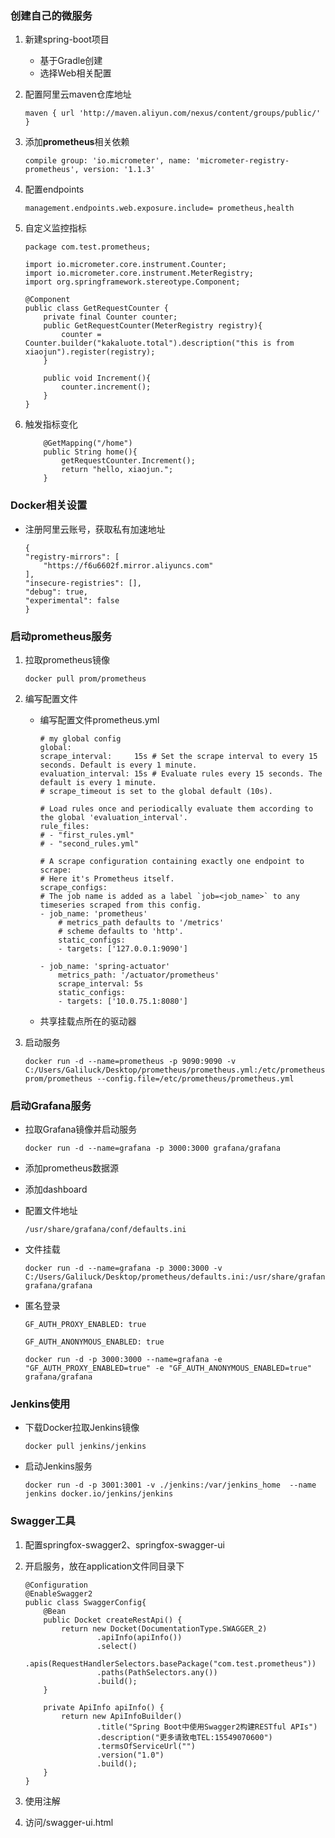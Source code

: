 ### 创建自己的微服务

1. 新建spring-boot项目
   - 基于Gradle创建
   -  选择Web相关配置

2. 配置阿里云maven仓库地址

   ```
   maven { url 'http://maven.aliyun.com/nexus/content/groups/public/' }
   ```

3. 添加**prometheus**相关依赖

   ```
   compile group: 'io.micrometer', name: 'micrometer-registry-prometheus', version: '1.1.3'
   ```

4. 配置endpoints

   ```
   management.endpoints.web.exposure.include= prometheus,health
   ```

5. 自定义监控指标

   ```
   package com.test.prometheus;
   
   import io.micrometer.core.instrument.Counter;
   import io.micrometer.core.instrument.MeterRegistry;
   import org.springframework.stereotype.Component;
   
   @Component
   public class GetRequestCounter {
       private final Counter counter;
       public GetRequestCounter(MeterRegistry registry){
           counter = Counter.builder("kakaluote.total").description("this is from xiaojun").register(registry);
       }
   
       public void Increment(){
           counter.increment();
       }
   }
   ```

6. 触发指标变化

   ```
       @GetMapping("/home")
       public String home(){
           getRequestCounter.Increment();
           return "hello, xiaojun.";
       }
   ```

### Docker相关设置

- 注册阿里云账号，获取私有加速地址
    ```
    {
    "registry-mirrors": [
        "https://f6u6602f.mirror.aliyuncs.com"
    ],
    "insecure-registries": [],
    "debug": true,
    "experimental": false
    }
    ```
### 启动prometheus服务

1. 拉取prometheus镜像

   ```
   docker pull prom/prometheus
   ```

2. 编写配置文件

   - 编写配置文件prometheus.yml

     ```
     # my global config
     global:
     scrape_interval:     15s # Set the scrape interval to every 15 seconds. Default is every 1 minute.
     evaluation_interval: 15s # Evaluate rules every 15 seconds. The default is every 1 minute.
     # scrape_timeout is set to the global default (10s).
     
     # Load rules once and periodically evaluate them according to the global 'evaluation_interval'.
     rule_files:
     # - "first_rules.yml"
     # - "second_rules.yml"
     
     # A scrape configuration containing exactly one endpoint to scrape:
     # Here it's Prometheus itself.
     scrape_configs:
     # The job name is added as a label `job=<job_name>` to any timeseries scraped from this config.
     - job_name: 'prometheus'
         # metrics_path defaults to '/metrics'
         # scheme defaults to 'http'.
         static_configs:
         - targets: ['127.0.0.1:9090']
     
     - job_name: 'spring-actuator'
         metrics_path: '/actuator/prometheus'
         scrape_interval: 5s
         static_configs:
         - targets: ['10.0.75.1:8080']
     ```

   - 共享挂载点所在的驱动器

3. 启动服务

   ```
   docker run -d --name=prometheus -p 9090:9090 -v C:/Users/Galiluck/Desktop/prometheus/prometheus.yml:/etc/prometheus/prometheus.yml prom/prometheus --config.file=/etc/prometheus/prometheus.yml
   ```

### 启动Grafana服务

- 拉取Grafana镜像并启动服务

  ```
  docker run -d --name=grafana -p 3000:3000 grafana/grafana
  ```

- 添加prometheus数据源

- 添加dashboard

- 配置文件地址

  ```
  /usr/share/grafana/conf/defaults.ini
  ```

- 文件挂载

  ```
  docker run -d --name=grafana -p 3000:3000 -v C:/Users/Galiluck/Desktop/prometheus/defaults.ini:/usr/share/grafana/conf/defaults.ini grafana/grafana
  ```

- 匿名登录

  ```
  GF_AUTH_PROXY_ENABLED: true
  
  GF_AUTH_ANONYMOUS_ENABLED: true
  
  docker run -d -p 3000:3000 --name=grafana -e "GF_AUTH_PROXY_ENABLED=true" -e "GF_AUTH_ANONYMOUS_ENABLED=true" grafana/grafana
  ```

  

### Jenkins使用

- 下载Docker拉取Jenkins镜像

  ```
  docker pull jenkins/jenkins
  ```

- 启动Jenkins服务

  ```
  docker run -d -p 3001:3001 -v ./jenkins:/var/jenkins_home  --name jenkins docker.io/jenkins/jenkins
  ```

  

### Swagger工具

1. 配置springfox-swagger2、springfox-swagger-ui

2. 开启服务，放在application文件同目录下

   ```
   @Configuration
   @EnableSwagger2
   public class SwaggerConfig{
       @Bean
       public Docket createRestApi() {
           return new Docket(DocumentationType.SWAGGER_2)
                   .apiInfo(apiInfo())
                   .select()
                   .apis(RequestHandlerSelectors.basePackage("com.test.prometheus"))
                   .paths(PathSelectors.any())
                   .build();
       }
   
       private ApiInfo apiInfo() {
           return new ApiInfoBuilder()
                   .title("Spring Boot中使用Swagger2构建RESTful APIs")
                   .description("更多请致电TEL:15549070600")
                   .termsOfServiceUrl("")
                   .version("1.0")
                   .build();
       }
   }
   ```

   

3. 使用注解

4. 访问/swagger-ui.html